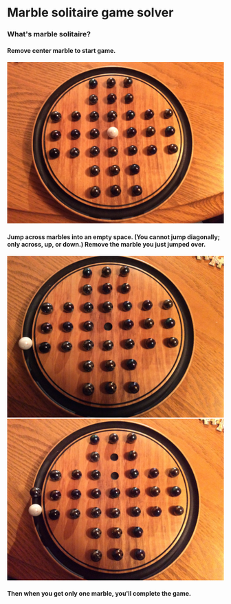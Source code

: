 # Marble solitaire game solver

### What's marble solitaire?
#### Remove center marble to start game.
![alt tag](https://github.com/ikuto0608/marble_game_solver/blob/master/images/sample1.jpg)
#### Jump across marbles into an empty space. (You cannot jump diagonally; only across, up, or down.) Remove the marble you just jumped over.
![alt tag](https://github.com/ikuto0608/marble_game_solver/blob/master/images/sample2.jpg)
![alt tag](https://github.com/ikuto0608/marble_game_solver/blob/master/images/sample3.jpg)
#### Then when you get only one marble, you'll complete the game.
